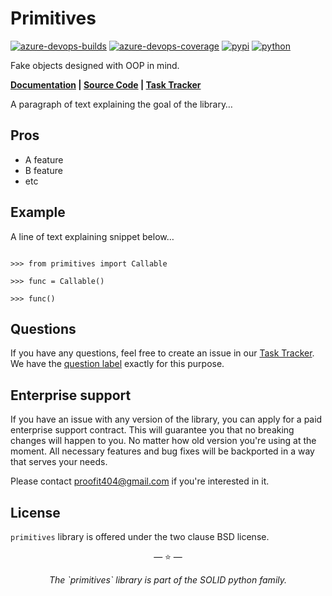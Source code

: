 # Primitives

[![azure-devops-builds](https://img.shields.io/azure-devops/build/proofit404/primitives/5?style=flat-square)](https://dev.azure.com/proofit404/primitives/_build/latest?definitionId=5&branchName=master)
[![azure-devops-coverage](https://img.shields.io/azure-devops/coverage/proofit404/primitives/5?style=flat-square)](https://dev.azure.com/proofit404/primitives/_build/latest?definitionId=5&branchName=master)
[![pypi](https://img.shields.io/pypi/v/primitives?style=flat-square)](https://pypi.org/project/primitives)
[![python](https://img.shields.io/pypi/pyversions/primitives?style=flat-square)](https://pypi.org/project/primitives)

Fake objects designed with OOP in mind.

**[Documentation](https://proofit404.github.io/primitives) |
[Source Code](https://github.com/proofit404/primitives) |
[Task Tracker](https://github.com/proofit404/primitives/issues)**

A paragraph of text explaining the goal of the library…

## Pros

- A feature
- B feature
- etc

## Example

A line of text explaining snippet below…

```pycon

>>> from primitives import Callable

>>> func = Callable()

>>> func()

```

## Questions

If you have any questions, feel free to create an issue in our
[Task Tracker](https://github.com/proofit404/primitives/issues). We have the
[question label](https://github.com/proofit404/primitives/issues?q=is%3Aopen+is%3Aissue+label%3Aquestion)
exactly for this purpose.

## Enterprise support

If you have an issue with any version of the library, you can apply for a paid
enterprise support contract. This will guarantee you that no breaking changes
will happen to you. No matter how old version you're using at the moment. All
necessary features and bug fixes will be backported in a way that serves your
needs.

Please contact [proofit404@gmail.com](mailto:proofit404@gmail.com) if you're
interested in it.

## License

`primitives` library is offered under the two clause BSD license.

<p align="center">&mdash; ⭐️ &mdash;</p>
<p align="center"><i>The `primitives` library is part of the SOLID python family.</i></p>
